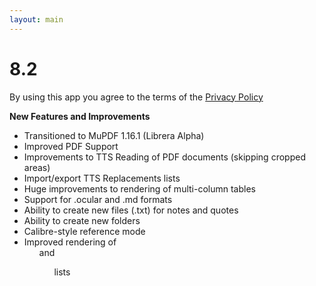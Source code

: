```yaml
---
layout: main
---
```


# 8.2

By using this app you agree to the terms of the [Privacy Policy](/wiki/PrivacyPolicy/)

**New Features and Improvements**

* Transitioned to MuPDF 1.16.1 (Librera Alpha)
* Improved PDF Support
* Improvements to TTS Reading of PDF documents (skipping cropped areas)
* Import/export TTS Replacements lists
* Huge improvements to rendering of multi-column tables
* Support for .ocular and .md formats
* Ability to create new files (.txt) for notes and quotes
* Ability to create new folders
* Calibre-style reference mode
* Improved rendering of <ol> and <ul> lists
